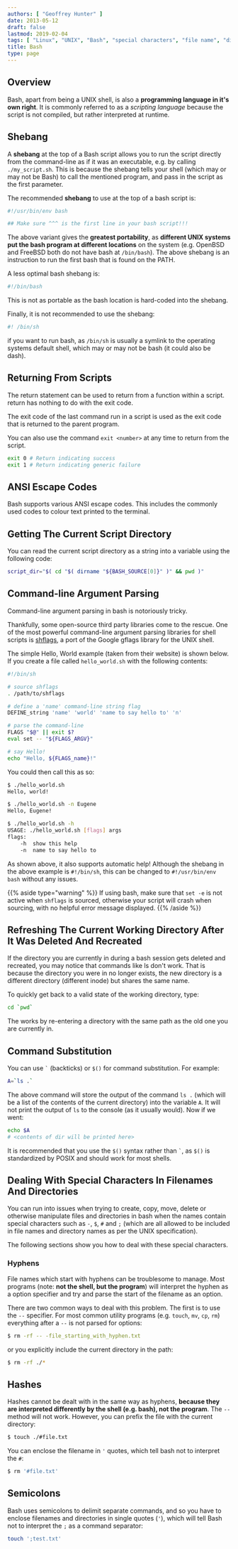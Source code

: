 ```yaml
---
authors: [ "Geoffrey Hunter" ]
date: 2013-05-12
draft: false
lastmod: 2019-02-04
tags: [ "Linux", "UNIX", "Bash", "special characters", "file name", "directory", "shell", "programming language", "script", "scripting", "shebang", "symlink", "argument parsing", "CLI", "command-line", "shflags" ]
title: Bash
type: page
---
```


## Overview

Bash, apart from being a UNIX shell, is also a **programming language in it's own right**. It is commonly referred to as a _scripting language_ because the script is not compiled, but rather interpreted at runtime.

## Shebang

A **shebang** at the top of a Bash script allows you to run the script directly from the command-line as if it was an executable, e.g. by calling `./my_script.sh`. This is because the shebang tells your shell (which may or may not be Bash) to call the mentioned program, and pass in the script as the first parameter.

The recommended **shebang** to use at the top of a bash script is:

```sh
#!/usr/bin/env bash

## Make sure ^^^ is the first line in your bash script!!!
```

The above variant gives the **greatest portability**, as **different UNIX systems put the bash program at different locations** on the system (e.g. OpenBSD and FreeBSD both do not have bash at `/bin/bash`). The above shebang is an instruction to run the first bash that is found on the PATH.

A less optimal bash shebang is:

```sh    
#!/bin/bash
```

This is not as portable as the bash location is hard-coded into the shebang.

Finally, it is not recommended to use the shebang:

```sh    
#! /bin/sh
```

if you want to run bash, as `/bin/sh` is usually a symlink to the operating systems default shell, which may or may not be bash (it could also be dash).

## Returning From Scripts

The return statement can be used to return from a function within a script. return has nothing to do with the exit code.

The exit code of the last command run in a script is used as the exit code that is returned to the parent program.

You can also use the command `exit <number>` at any time to return from the script.

```sh    
exit 0 # Return indicating success
exit 1 # Return indicating generic failure
```

## ANSI Escape Codes

Bash supports various ANSI escape codes. This includes the commonly used codes to colour text printed to the terminal.

## Getting The Current Script Directory

You can read the current script directory as a string into a variable using the following code:

```sh    
script_dir="$( cd "$( dirname "${BASH_SOURCE[0]}" )" && pwd )"
```

## Command-line Argument Parsing

Command-line argument parsing in bash is notoriously tricky.

Thankfully, some open-source third party libraries come to the rescue. One of the most powerful command-line argument parsing libraries for shell scripts is [shflags](https://github.com/kward/shflags), a port of the Google gflags library for the UNIX shell.

The simple Hello, World example (taken from their website) is shown below. If you create a file called `hello_world.sh` with the following contents:

```sh    
#!/bin/sh

# source shflags
. /path/to/shflags

# define a 'name' command-line string flag
DEFINE_string 'name' 'world' 'name to say hello to' 'n'

# parse the command-line
FLAGS "$@" || exit $?
eval set -- "${FLAGS_ARGV}"

# say Hello!
echo "Hello, ${FLAGS_name}!"
```

You could then call this as so:

```sh    
$ ./hello_world.sh
Hello, world!

$ ./hello_world.sh -n Eugene
Hello, Eugene!

$ ./hello_world.sh -h
USAGE: ./hello_world.sh [flags] args
flags:
    -h  show this help
    -n  name to say hello to
```

As shown above, it also supports automatic help! Although the shebang in the above example is `#!/bin/sh`, this can be changed to `#!/usr/bin/env bash` without any issues. 

{{% aside type="warning" %}}
If using bash, make sure that `set -e` is not active when `shflags` is sourced, otherwise your script will crash when sourcing, with no helpful error message displayed.
{{% /aside %}}

## Refreshing The Current Working Directory After It Was Deleted And Recreated

If the directory you are currently in during a bash session gets deleted and recreated, you may notice that commands like ls don't work. That is because the directory you were in no longer exists, the new directory is a different directory (different inode) but shares the same name.

To quickly get back to a valid state of the working directory, type:

```sh
cd `pwd`
```

The works by re-entering a directory with the same path as the old one you are currently in.

## Command Substitution

You can use `` ` `` (backticks) or `$()` for command substitution. For example:

```sh
A=`ls .`
```

The above command will store the output of the command `ls .` (which will be a list of the contents of the current directory) into the variable `A`. It will not print the output of `ls` to the console (as it usually would). Now if we went:

```sh
echo $A
# <contents of dir will be printed here>
```

It is recommended that you use the `$()` syntax rather than `` ` ``, as `$()` is standardized by POSIX and should work for most shells.

## Dealing With Special Characters In Filenames And Directories

You can run into issues when trying to create, copy, move, delete or otherwise manipulate files and directories in bash when the names contain special characters such as `-`, `$`, `#` and `;` (which are all allowed to be included in file names and directory names as per the UNIX specification).

The following sections show you how to deal with these special characters.

### Hyphens

File names which start with hyphens can be troublesome to manage. Most programs (note: **not the shell, but the program**) will interpret the hyphen as a option specifier and try and parse the start of the filename as an option.

There are two common ways to deal with this problem. The first is to use the `--` specifier. For most common utility programs (e.g. `touch`, `mv`, `cp`, `rm`) everything after a `--` is not parsed for options:

```sh
$ rm -rf -- -file_starting_with_hyphen.txt
```

or you explicitly include the current directory in the path:

```sh
$ rm -rf ./*
```

## Hashes

Hashes cannot be dealt with in the same way as hyphens, **because they are interpreted differently by the shell (e.g. bash), not the program**. The `--` method will not work. However, you can prefix the file with the current directory:

```sh
$ touch ./#file.txt
```

You can enclose the filename in `'` quotes, which tell bash not to interpret the `#`:

```sh
$ rm '#file.txt'
```

## Semicolons

Bash uses semicolons to delimit separate commands, and so you have to enclose filenames and directories in single quotes (`'`), which will tell Bash not to interpret the `;` as a command separator:

```sh
touch ';test.txt'
```